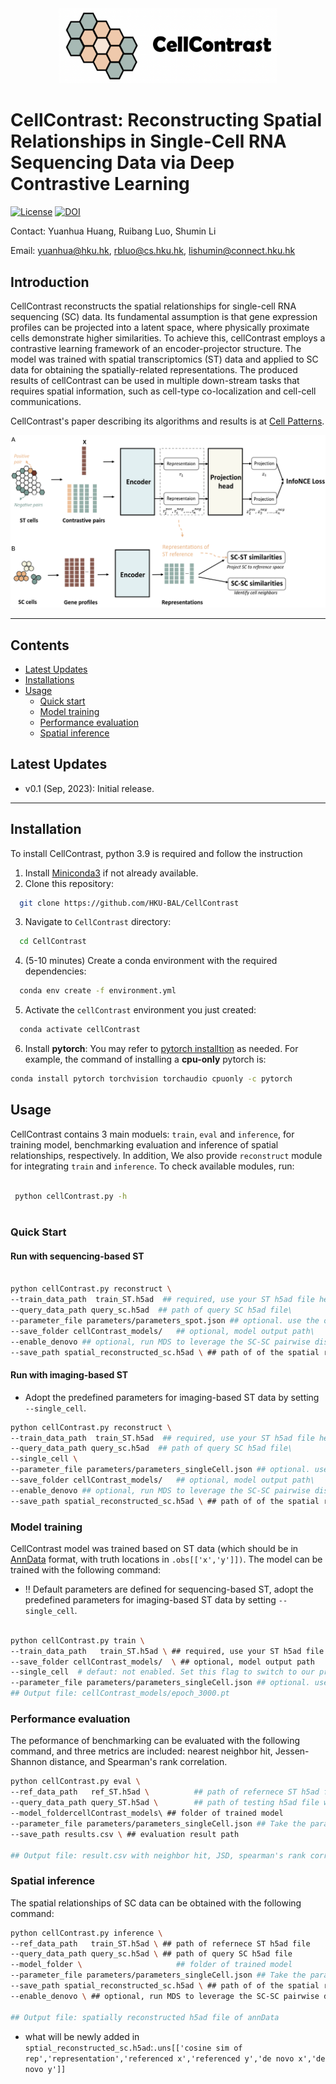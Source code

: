 
<div align="center">
    <img src="images/cellContrast_logo.png" width = "350" alt="cellContrast">
</div>

# CellContrast: Reconstructing Spatial Relationships in Single-Cell RNA Sequencing Data via Deep Contrastive Learning

[![License](https://img.shields.io/badge/license-MIT-blue)](https://opensource.org/license/mit/) 
[![DOI](https://zenodo.org/badge/689623613.svg)](https://zenodo.org/doi/10.5281/zenodo.11395994)

Contact: Yuanhua Huang, Ruibang Luo, Shumin Li

Email:  yuanhua@hku.hk, rbluo@cs.hku.hk, lishumin@connect.hku.hk

## Introduction

CellContrast reconstructs the spatial relationships for single-cell RNA sequencing (SC) data. Its fundamental assumption is that gene expression profiles can be projected into a latent space, where physically proximate 
cells demonstrate higher similarities. To achieve this, cellContrast employs a contrastive learning framework of an encoder-projector structure. The model was trained with spatial transcriptomics (ST) data and applied to SC data for obtaining the spatially-related representations. The produced results of cellContrast can be used in multiple down-stream tasks that requires spatial information, such as cell-type co-localization and cell-cell communications.

CellContrast's paper describing its algorithms and results is at [Cell Patterns](https://www.cell.com/patterns/fulltext/S2666-3899\(24\)00155-7).



![](./images/Figure1.png)

---


## Contents

- [Latest Updates](#latest-updates)
- [Installations](#installation)
- [Usage](#usage)
    - [Quick start](#quick-start)
    - [Model training](#model-training)
    - [Performance evaluation](#performance-evaluation)
    - [Spatial inference](#spatial-inference)
   

## Latest Updates
* v0.1 (Sep, 2023): Initial release.
---
## Installation
To install CellContrast, python 3.9 is required and follow the instruction
1. Install <a href="https://docs.conda.io/projects/miniconda/en/latest/" target="_blank">Miniconda3</a> if not already available.
2. Clone this repository:
```bash
  git clone https://github.com/HKU-BAL/CellContrast
```
3. Navigate to `CellContrast` directory:
```bash
  cd CellContrast
```
4. (5-10 minutes) Create a conda environment with the required dependencies:
```bash
  conda env create -f environment.yml
```
5. Activate the `cellContrast` environment you just created:
```bash
  conda activate cellContrast
```
6. Install **pytorch**: You may refer to [pytorch installtion](https://pytorch.org/get-started/locally/) as needed. For example, the command of installing a **cpu-only** pytorch is:
```bash
conda install pytorch torchvision torchaudio cpuonly -c pytorch
```

## Usage


CellContrast contains 3 main moduels: `train`, `eval` and `inference`, for training model, benchmarking evaluation and inference of spatial relationships, respectively. In addition, We also provide `reconstruct` module for integrating `train` and `inference`. To check available modules, run:

```bash
 
 python cellContrast.py -h
 
```

### Quick Start


#### Run with sequencing-based ST

```bash

python cellContrast.py reconstruct \
--train_data_path  train_ST.h5ad  ## required, use your ST h5ad file here\
--query_data_path query_sc.h5ad  ## path of query SC h5ad file\
--parameter_file parameters/parameters_spot.json ## optional. use the our default for spot or single-cell ST, or your customized parameters here\
--save_folder cellContrast_models/   ## optional, model output path\
--enable_denovo ## optional, run MDS to leverage the SC-SC pairwise distance to 2D pseudo space
--save_path spatial_reconstructed_sc.h5ad \ ## path of of the spatial reconstructed SC data
```

#### Run with imaging-based ST

* Adopt the predefined parameters for imaging-based ST data by setting `--single_cell`.

```bash
python cellContrast.py reconstruct \
--train_data_path  train_ST.h5ad  ## required, use your ST h5ad file here\
--query_data_path query_sc.h5ad  ## path of query SC h5ad file\
--single_cell \
--parameter_file parameters/parameters_singleCell.json ## optional. use the our default for spot or single-cell ST, or your customized parameters here\
--save_folder cellContrast_models/   ## optional, model output path\
--enable_denovo ## optional, run MDS to leverage the SC-SC pairwise distance to 2D pseudo space
--save_path spatial_reconstructed_sc.h5ad \ ## path of of the spatial reconstructed SC data

```

### Model training
CellContrast model was trained based on ST data (which should be in [AnnData](https://anndata.readthedocs.io/en/latest/) format, with truth locations in `.obs[['x','y']])`. The model can be trained with the following command:

* :bangbang: Default parameters are defined for sequencing-based ST, adopt the predefined parameters for imaging-based ST data by setting `--single_cell`.

```bash

python cellContrast.py train \
--train_data_path   train_ST.h5ad \ ## required, use your ST h5ad file here
--save_folder cellContrast_models/  \ ## optional, model output path
--single_cell  # defaut: not enabled. Set this flag to switch to our prefined parameters for imaging-based ST.
--parameter_file parameters/parameters_singleCell.json ## optional. use the our default for spot or single-cell ST, or your customized parameters here\
## Output file: cellContrast_models/epoch_3000.pt
```

### Performance evaluation
The peformance of benchmarking can be evaluated with the following command, and three metrics are included: nearest neighbor hit, Jessen-Shannon distance, and Spearman's rank correlation.

```bash
python cellContrast.py eval \
--ref_data_path   ref_ST.h5ad \          ## path of refernece ST h5ad file
--query_data_path query_ST.h5ad \        ## path of testing h5ad file with truth locations
--model_foldercellContrast_models\ ## folder of trained model
--parameter_file parameters/parameters_singleCell.json ## Take the parameter file you used in the training phase.\
--save_path results.csv \ ## evaluation result path

## Output file: result.csv with neighbor hit, JSD, spearman's rank correlation for each testing sample.


```

### Spatial inference
The spatial relationships of SC data can be obtained with the following command:
```bash
python cellContrast.py inference \
--ref_data_path   train_ST.h5ad \ ## path of refernece ST h5ad file
--query_data_path query_sc.h5ad \ ## path of query SC h5ad file 
--model_folder \                     ## folder of trained model
--parameter_file parameters/parameters_singleCell.json ## Take the parameter file you used in the training phase.\
--save_path spatial_reconstructed_sc.h5ad \ ## path of of the spatial reconstructed SC data
--enable_denovo \ ## optional, run MDS to leverage the SC-SC pairwise distance to 2D pseudo space

## Output file: spatially reconstructed h5ad file of annData
```
* what will be newly added in `sptial_reconstructed_sc.h5ad`:`.uns[['cosine sim of rep','representation','referenced x','referenced y','de novo x','de novo y']]` 







